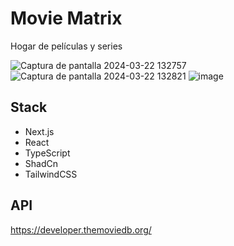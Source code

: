 # Movie Matrix

Hogar de películas y series

![Captura de pantalla 2024-03-22 132757](https://github.com/LaVieja1/movie-matrix/assets/65514301/f08f0d9b-338e-4c52-b829-2e196a71c1c0)
![Captura de pantalla 2024-03-22 132821](https://github.com/LaVieja1/movie-matrix/assets/65514301/657b548a-de53-4ac3-a242-e4deaeaa1543)
![image](https://github.com/LaVieja1/movie-matrix/assets/65514301/d06494f4-af10-4fa5-acaf-388fe37d8368)


## Stack

- Next.js
- React
- TypeScript
- ShadCn
- TailwindCSS

## API

https://developer.themoviedb.org/
